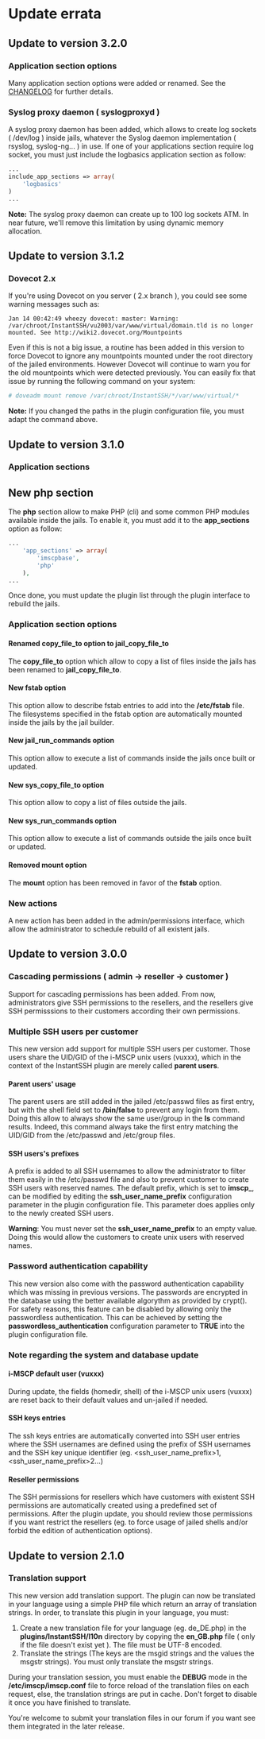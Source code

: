 # Update errata

## Update to version 3.2.0

### Application section options

Many application section options were added or renamed. See the [CHANGELOG](CHANGELOG) for further details.

### Syslog proxy daemon ( syslogproxyd )

A syslog proxy daemon has been added, which allows to create log sockets ( /dev/log ) inside jails, whatever the Syslog
daemon implementation ( rsyslog, syslog-ng... ) in use. If one of your applications section require log socket, you must
just include the logbasics application section as follow:

```php
...
include_app_sections => array(
	'logbasics'
)
...
```

**Note:** The syslog proxy daemon can create up to 100 log sockets ATM. In near future, we'll remove this limitation by
using dynamic memory allocation.

## Update to version 3.1.2

### Dovecot 2.x

If you're using Dovecot on you server ( 2.x branch ), you could see some warning messages such as:

```
Jan 14 00:42:49 wheezy dovecot: master: Warning: /var/chroot/InstantSSH/vu2003/var/www/virtual/domain.tld is no longer mounted. See http://wiki2.dovecot.org/Mountpoints
```

Even if this is not a big issue, a routine has been added in this version to force Dovecot to ignore any mountpoints
mounted under the root directory of the jailed environments. However Dovecot will continue to warn you for the old
mountpoints which were detected previously. You can easily fix that issue by running the following command on your
system:

```bash
# doveadm mount remove /var/chroot/InstantSSH/*/var/www/virtual/*
```

**Note:** If you changed the paths in the plugin configuration file, you must adapt the command above.

## Update to version 3.1.0

### Application sections

## New php section

The **php** section allow to make PHP (cli) and some common PHP modules available inside the jails. To enable it, you
must add it to the **app_sections** option as follow:

```php
...
	'app_sections' => array(
		'imscpbase',
		'php'
	),
...
```

Once done, you must update the plugin list through the plugin interface to rebuild the jails.

### Application section options

#### Renamed copy_file_to option to jail_copy_file_to

The **copy_file_to** option which allow to copy a list of files inside the jails has been renamed to **jail_copy_file_to**.

#### New fstab option

This option allow to describe fstab entries to add into the **/etc/fstab** file. The filesystems specified in the fstab
option are automatically mounted inside the jails by the jail builder.

#### New jail_run_commands option

This option allow to execute a list of commands inside the jails once built or updated.

#### New sys_copy_file_to option

This option allow to copy a list of files outside the jails.

#### New sys_run_commands option

This option allow to execute a list of commands outside the jails once built or updated.

#### Removed mount option

The **mount** option has been removed in favor of the **fstab** option.

### New actions

A new action has been added in the admin/permissions interface, which allow the administrator to schedule rebuild of all
existent jails.

## Update to version 3.0.0

### Cascading permissions ( admin -> reseller -> customer )

Support for cascading permissions has been added. From now, administrators give SSH permissions to the resellers, and
the resellers give SSH permisssions to their customers according their own permissions.

### Multiple SSH users per customer

This new version add support for multiple SSH users per customer. Those users share the UID/GID of the i-MSCP unix
users (vuxxx), which in the context of the InstantSSH plugin are merely called **parent users**.

#### Parent users' usage

The parent users are still added in the jailed /etc/passwd files as first entry, but with the shell field set to
**/bin/false** to prevent any login from them. Doing this allow to always show the same user/group in the **ls** command
results. Indeed, this command always take the first entry matching the UID/GID from the /etc/passwd and /etc/group files.

#### SSH users's prefixes

A prefix is added to all SSH usernames to allow the administrator to filter them easily in the /etc/passwd file and also
to prevent customer to create SSH users with reserved names. The default prefix, which is set to **imscp_**, can be
modified by editing the **ssh_user_name_prefix** configuration parameter in the plugin configuration file. This parameter
does applies only to the newly created SSH users.

**Warning**: You must never set the **ssh_user_name_prefix** to an empty value. Doing this would allow the customers to
create unix users with reserved names.

### Password authentication capability

This new version also come with the password authentication capability which was missing in previous versions. The
passwords are encrypted in the database using the better available algorythm as provided by crypt(). For safety reasons,
this feature can be disabled by allowing only the passwordless authentication. This can be achieved by setting the
**passwordless_authentication** configuration parameter to **TRUE** into the plugin configuration file.

### Note regarding the system and database update

#### i-MSCP default user (vuxxx)

During update, the fields (homedir, shell) of the i-MSCP unix users (vuxxx) are reset back to their default values and
un-jailed if needed.

#### SSH keys entries

The ssh keys entries are automatically converted into SSH user entries where the SSH usernames are defined using the
prefix of SSH usernames and the SSH key unique identifier (eg. \<ssh_user_name_prefix\>1, \<ssh_user_name_prefix\>2...)

#### Reseller permissions

The SSH permissions for resellers which have customers with existent SSH permissions are automatically created using a
predefined set of permissions. After the plugin update, you should review those permissions if you want restrict the
resellers (eg. to force usage of jailed shells and/or forbid the edition of authentication options).

## Update to version 2.1.0

### Translation support

This new version add translation support. The plugin can now be translated in your language using a simple PHP file
which return an array of translation strings. In order, to translate this plugin in your language, you must:
 
1. Create a new translation file for your language (eg. de_DE.php) in the **plugins/InstantSSH/l10n** directory by
copying the **en_GB.php** file ( only if the file doesn't exist yet ). The file must be UTF-8 encoded.
2. Translate the strings (The keys are the msgid strings and the values the msgstr strings). You must only translate the
msgstr strings.

During your translation session, you must enable the **DEBUG** mode in the **/etc/imscp/imscp.conf** file to force reload
of the translation files on each request, else, the translation strings are put in cache. Don't forget to disable it once
you have finished to translate.

You're welcome to submit your translation files in our forum if you want see them integrated in the later release.
